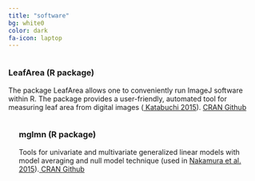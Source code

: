 ```yaml
---
title: "software"
bg: white0
color: dark
fa-icon: laptop
---
```


<div class="feature columns">
  <div class="column left">
    <h3>LeafArea (R package)</h3>
    <p>The package LeafArea allows one to conveniently run ImageJ software within R. The package provides a user-friendly, automated tool for measuring leaf area from digital images (<a href="http://link.springer.com/article/10.1007/s11284-015-1307-x"> Katabuchi 2015</a>). <a href="https://cran.r-project.org/web/packages/LeafArea/index.html"> CRAN </a> <a href="https://github.com/mattocci27/LeafArea">Github</a></p>
  </div>
  <div class="column right">
    <span class="leaf-img"></span>
  </div>
</div> <!-- end feature -->


<div class="feature columns">
  <div class="column left">
    <span class="mglmn-img"></span>
  </div>
  <div class="column right">
    <h3>mglmn (R package)</h3>
    <p>Tools for univariate and multivariate generalized linear models with model averaging and null model technique (used in <a href="http://onlinelibrary.wiley.com/doi/10.1111/jbi.12520/full"> Nakamura et al. 2015</a>).<a href="https://cran.r-project.org/web/packages/mglmn/index.html"> CRAN </a> <a href="https://github.com/mattocci27/mglmn">Github</a></p>


  </div>
</div> <!-- end feature -->
